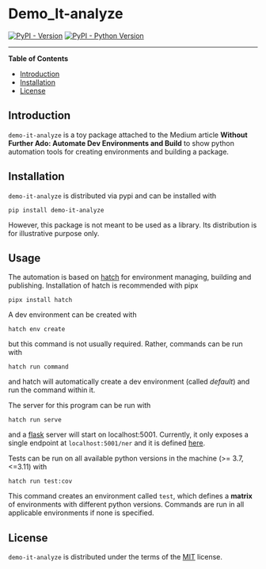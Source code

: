 # Demo_It-analyze

[![PyPI - Version](https://img.shields.io/pypi/v/demo-it-analyze.svg)](https://pypi.org/project/demo-it-analyze)
[![PyPI - Python Version](https://img.shields.io/pypi/pyversions/demo-it-analyze.svg)](https://pypi.org/project/demo-it-analyze)

-----

**Table of Contents**

- [Introduction](#introduction)
- [Installation](#installation)
- [License](#license)

## Introduction

`demo-it-analyze` is a toy package attached to the Medium article **Without Further Ado: Automate Dev Environments and Build**
to show python automation tools for creating environments and building a package.
## Installation

`demo-it-analyze` is distributed via pypi and can be installed with
```console
pip install demo-it-analyze
```
However, this package is not meant to be used as a library. Its distribution is for illustrative purpose only.

## Usage 

The automation is based on [hatch](https://hatch.pypa.io/latest/) for environment managing, building and publishing.
Installation of hatch is recommended with pipx
```console
pipx install hatch
```
A dev environment can be created with 
```console
hatch env create
``` 
but this command is not usually required. Rather, commands can be run with
```console
hatch run command
``` 
and hatch will automatically create a dev environment (called _default_) and run the command within it.

The server for this program can be run with
```console
hatch run serve
``` 
and a [flask](https://flask.palletsprojects.com/en/2.2.x/) server will start on localhost:5001. Currently, it only 
exposes a single endpoint at `localhost:5001/ner` and it is defined [here](src/app.py).

Tests can be run on all available python versions in the machine (>= 3.7, <=3.11) with 
```console
hatch run test:cov
``` 
This command creates an environment called `test`, which defines a **matrix** of environments with different python 
versions. Commands are run in all applicable environments if none is specified.  


## License

`demo-it-analyze` is distributed under the terms of the [MIT](https://spdx.org/licenses/MIT.html) license.
